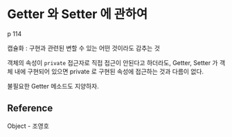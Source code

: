 # Getter 와 Setter 에 관하여

p 114

캡슐화 : 구현과 관련된 변할 수 있는 어떤 것이라도 감추는 것

객체의 속성이 ```private``` 접근자로 직접 접근이 안된다고 하더라도,
Getter, Setter 가 객체 내에 구현되어 있으면 private 로 구현된 속성에 접근하는 것과 다름이 없다.

불필요한 Getter 메소드도 지양하자.

## Reference

Object - 조영호